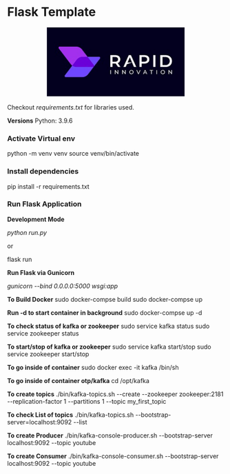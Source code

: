 # Flask Template
<p align="center">
  <a href="https://www.rapidinnovation.io/" target="blank"><img src="static/images/ri_logo.jpeg" width="320" alt="RapidInnovation Logo" /></a>
</p>

Checkout *requirements.txt* for libraries used.

**Versions**
Python: 3.9.6

### Activate Virtual env
python -m venv venv
source venv/bin/activate

### Install dependencies
pip install -r requirements.txt

### Run Flask Application
**Development Mode**

_python run.py_

or

flask run

**Run Flask via Gunicorn**

_gunicorn --bind 0.0.0.0:5000 wsgi:app_

**To Build Docker**
sudo docker-compse build
sudo docker-compse up

**Run -d to start container in background**
sudo docker-compse up -d

**To check status  of kafka or zookeeper**
sudo service kafka status
sudo service zookeeper status

**To start/stop  of kafka or zookeeper**
sudo service kafka start/stop
sudo service zookeeper start/stop

**To go inside of container**
sudo docker exec -it kafka /bin/sh

**To go inside of container otp/kafka**
cd /opt/kafka

**To create topics**
./bin/kafka-topics.sh --create --zookeeper zookeeper:2181
--replication-factor 1 --partitions 1 --topic my_first_topic

**To check List of topics**
./bin/kafka-topics.sh --bootstrap-server=localhost:9092 --list

**To create Producer**
./bin/kafka-console-producer.sh --bootstrap-server localhost:9092 --topic youtube

**To create Consumer**
./bin/kafka-console-consumer.sh --bootstrap-server localhost:9092 --topic
youtube